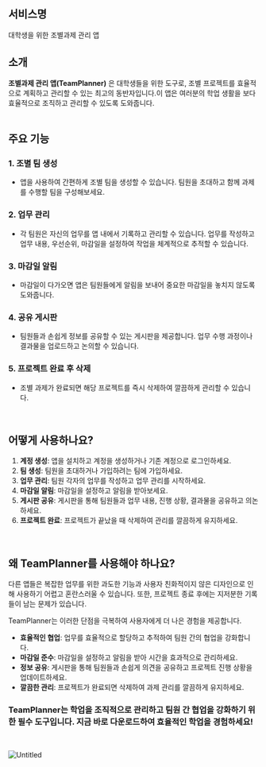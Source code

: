 ## 서비스명



대학생을 위한 조별과제 관리 앱
<br>

## **소개**
**조별과제 관리 앱(TeamPlanner)** 은 대학생들을 위한 도구로, 조별 프로젝트를 효율적으로 계획하고 관리할 수 있는 최고의 동반자입니다.이 앱은 여러분의 학업 생활을 보다 효율적으로 조직하고 관리할 수 있도록 도와줍니다.
<br><br>



## **주요 기능**



### 1. 조별 팀 생성

- 앱을 사용하여 간편하게 조별 팀을 생성할 수 있습니다. 팀원을 초대하고 함께 과제를 수행할 팀을 구성해보세요.

### 2. 업무 관리

- 각 팀원은 자신의 업무를 앱 내에서 기록하고 관리할 수 있습니다. 업무를 작성하고 업무 내용, 우선순위, 마감일을 설정하여 작업을 체계적으로 추적할 수 있습니다.

### 3. 마감일 알림

- 마감일이 다가오면 앱은 팀원들에게 알림을 보내어 중요한 마감일을 놓치지 않도록 도와줍니다.

### 4. 공유 게시판

- 팀원들과 손쉽게 정보를 공유할 수 있는 게시판을 제공합니다. 업무 수행 과정이나 결과물을 업로드하고 논의할 수 있습니다.

### 5. 프로젝트 완료 후 삭제

- 조별 과제가 완료되면 해당 프로젝트를 즉시 삭제하여 깔끔하게 관리할 수 있습니다.
<br>

## **어떻게 사용하나요?**


1. **계정 생성**: 앱을 설치하고 계정을 생성하거나 기존 계정으로 로그인하세요.
2. **팀 생성**: 팀원을 초대하거나 가입하려는 팀에 가입하세요.
3. **업무 관리**: 팀원 각자의 업무를 작성하고 업무 관리를 시작하세요.
4. **마감일 알림**: 마감일을 설정하고 알림을 받아보세요.
5. **게시판 공유**: 게시판을 통해 팀원들과 업무 내용, 진행 상황, 결과물을 공유하고 의논하세요.
6. **프로젝트 완료**: 프로젝트가 끝났을 때 삭제하여 관리를 깔끔하게 유지하세요.
<br>

## **왜 TeamPlanner를 사용해야 하나요?**


다른 앱들은 복잡한 업무를 위한 과도한 기능과 사용자 친화적이지 않은 디자인으로 인해 사용하기 어렵고 혼란스러울 수 있습니다. 또한, 프로젝트 종료 후에는 지저분한 기록들이 남는 문제가 있습니다.

TeamPlanner는 이러한 단점을 극복하여 사용자에게 더 나은 경험을 제공합니다. 

- **효율적인 협업**: 업무를 효율적으로 할당하고 추적하여 팀원 간의 협업을 강화합니다.
- **마감일 준수**: 마감일을 설정하고 알림을 받아 시간을 효과적으로 관리하세요.
- **정보 공유**: 게시판을 통해 팀원들과 손쉽게 의견을 공유하고 프로젝트 진행 상황을 업데이트하세요.
- **깔끔한 관리**: 프로젝트가 완료되면 삭제하여 과제 관리를 깔끔하게 유지하세요.

### **TeamPlanner는 학업을 조직적으로 관리**하고 **팀원 간 협업을 강화**하기 위한 필수 도구입니다. 지금 바로 다운로드하여 효율적인 학업을 경험하세요!
<br>

![Untitled](https://github.com/izongg0/group_project_app/assets/108528803/36d36ae9-45c4-43b5-920c-27ce2a54e38f)
